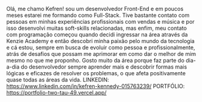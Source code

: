Olá, me chamo Kefren! sou um desenvolvedor Front-End e em poucos meses estarei me formando como Full-Stack. Tive bastante contato com pessoas em minhas experiências profissionais com vendas e música e por isso desenvolvi muitas soft-skills relacionadas, mas enfim, meu contato com programação começou quando decidi ingressar na área através da Kenzie Academy e então descobri minha paixão pelo mundo da tecnologia e cá estou, sempre em busca de evoluir como pessoa e profissionalmente, atrás de desafios que possam me aprimorar em como dar o melhor de mim mesmo no que me proponho. Gosto muito da área porque faz parte do dia-a-dia do desenvolvedor sempre aprender mais e descobrir formas mais lógicas e eficazes de resolver os problemas, o que afeta positivamente quase todas as áreas da vida.
LINKEDIN: https://www.linkedin.com/in/kefren-kennedy-015763239/  PORTFÓLIO: https://portfolio-two-tau-49.vercel.app/

